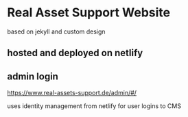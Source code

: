 # Real Asset Support Website

based on jekyll and custom design

## hosted and deployed on netlify

## admin login

https://www.real-assets-support.de/admin/#/

uses identity management from netlify for user logins to CMS

